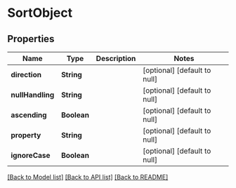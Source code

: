# SortObject
## Properties

| Name | Type | Description | Notes |
|------------ | ------------- | ------------- | -------------|
| **direction** | **String** |  | [optional] [default to null] |
| **nullHandling** | **String** |  | [optional] [default to null] |
| **ascending** | **Boolean** |  | [optional] [default to null] |
| **property** | **String** |  | [optional] [default to null] |
| **ignoreCase** | **Boolean** |  | [optional] [default to null] |

[[Back to Model list]](../README.md#documentation-for-models) [[Back to API list]](../README.md#documentation-for-api-endpoints) [[Back to README]](../README.md)

